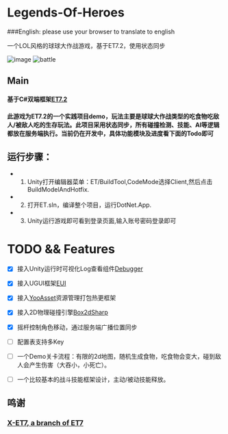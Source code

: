 # Legends-Of-Heroes
###English: please use your browser to translate to english

一个LOL风格的球球大作战游戏，基于ET7.2，使用状态同步

![image](https://user-images.githubusercontent.com/8274346/221614980-2390ad29-ae4b-4877-9bb5-30b730dd0819.png)
![battle](https://user-images.githubusercontent.com/8274346/222968848-f183ccd6-a268-4c2e-af1f-4a75f37a1512.png)

## Main
#### 基于C#双端框架[ET7.2](https://github.com/egametang/ET)
#### 此游戏为ET7.2的一个实践项目demo，玩法主要是球球大作战类型的吃食物吃敌人/被敌人吃的生存玩法。此项目采用状态同步，所有碰撞检测、技能、AI等逻辑都放在服务端执行。当前仍在开发中，具体功能模块及进度看下面的Todo即可

## 运行步骤：
- 1. Unity打开编辑器菜单：ET/BuildTool,CodeMode选择Client,然后点击BuildModelAndHotfix.
- 2. 打开ET.sln，编译整个项目，运行DotNet.App.
- 3. Unity运行游戏即可看到登录页面,输入账号密码登录即可

# TODO && Features

- [x] 接入Unity运行时可视化Log查看组件[Debugger](https://github.com/FlameskyDexive/Debugger)
- [x] 接入UGUI框架[EUI](https://github.com/FlameskyDexive/Debugger)
- [x] 接入[YooAsset](https://github.com/tuyoogame/YooAsset)资源管理打包热更框架
- [x] 接入2D物理碰撞引擎[Box2dSharp](https://github.com/Zonciu/Box2DSharp)
- [x] 摇杆控制角色移动，通过服务端广播位置同步
- [ ] 配置表支持多Key
- [ ] 一个Demo关卡流程：有限的2d地图，随机生成食物，吃食物会变大，碰到敌人会产生伤害（大吞小，小死亡）。
- [ ] 一个比较基本的战斗技能框架设计，主动/被动技能释放。


###

## 鸣谢
### [X-ET7, a branch of ET7](https://github.com/IcePower/X-ET7)
